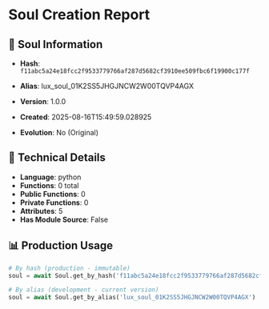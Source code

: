 # Soul Creation Report

## 🧬 Soul Information
- **Hash**: `f11abc5a24e18fcc2f9533779766af287d5682cf3910ee509fbc6f19900c177f`
- **Alias**: lux_soul_01K2SS5JHGJNCW2W00TQVP4AGX
- **Version**: 1.0.0
- **Created**: 2025-08-16T15:49:59.028925

- **Evolution**: No (Original)

## 🔧 Technical Details
- **Language**: python
- **Functions**: 0 total
- **Public Functions**: 0
- **Private Functions**: 0
- **Attributes**: 5
- **Has Module Source**: False

## 📊 Production Usage
```python
# By hash (production - immutable)
soul = await Soul.get_by_hash('f11abc5a24e18fcc2f9533779766af287d5682cf3910ee509fbc6f19900c177f')

# By alias (development - current version)
soul = await Soul.get_by_alias('lux_soul_01K2SS5JHGJNCW2W00TQVP4AGX')
```
